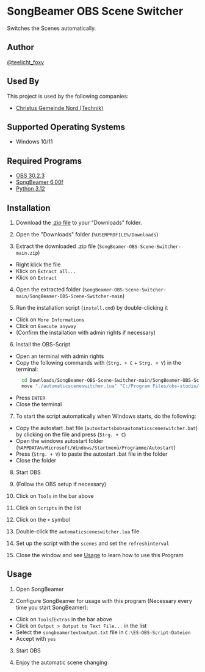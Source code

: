 
# SongBeamer OBS Scene Switcher

Switches the Scenes automatically.
## Author

[@teelicht_foxy](https://www.github.com/teelichtfoxy)
## Used By

This project is used by the following companies:

- [Christus Gemeinde Nord (Technik)](https://cgnord.de)
## Supported Operating Systems

- Windows 10/11
## Required Programs

- [OBS 30.2.3](https://obsproject.com)
- [SongBeamer 6.00f](https://www.songbeamer.de)
- [Python 3.12](https://www.microsoft.com/store/productId/9NCVDN91XZQP)
## Installation

1. Download the [.zip file](https://github.com/TeelichtFoxy/SongBeamer-OBS-Scene-Switcher/archive/refs/heads/main.zip) to your "Downloads" folder.

2. Open the "Downloads" folder (``` %USERPROFILE%/Downloads ```)

3. Extract the downloaded .zip file (``` SongBeamer-OBS-Scene-Switcher-main.zip ```)
  - Right klick the file
  - Klick on ```Extract all...```
  - Klick on ```Extract```

4. Open the extracted folder (``` SongBeamer-OBS-Scene-Switcher-main/SongBeamer-OBS-Scene-Switcher-main ```)

5. Run the installation script (``` install.cmd ```) by double-clicking it
 - Click on ```More Informations```
 - Click on ```Execute anyway```
 - (Confirm the installation with admin rights if necessary)

6. Install the OBS-Script
 - Open an terminal with admin rights
 - Copy the following commands with (```Strg. + C``` + ```Strg. + V```) in the terminal:
   ```bash
     cd Downloads/SongBeamer-OBS-Scene-Switcher-main/SongBeamer-OBS-Scene-Switcher-main
     move "./automaticsceneswitcher.lua" "C:/Program Files/obs-studio/data/obs-plugins/frontend-tools/scripts/"
   ```
- Press ```ENTER```
- Close the terminal

7. To start the script automatically when Windows starts, do the following:
 - Copy the autostart .bat file (``` autostartsbobsautomaticsceneswitcher.bat ```) by clicking on the file and press (``` Strg. + C ```)
 - Open the windows autostart folder (``` %APPDATA%/Microsoft/Windows/Startmenü/Programme/Autostart ```)
 - Press (``` Strg. + V ```) to paste the autostart .bat file in the folder
 - Close the folder

8. Start OBS

9. (Follow the OBS setup if necessary)

10. Click on ```Tools``` in the bar above

11. Click on ```Scripts``` in the list

12. Click on the ```+``` symbol

13. Double-click the ```automaticsceneswitcher.lua``` file

14. Set up the script with the ```scenes``` and set the ```refreshinterval```

15. Close the window and see [Usage](https://github.com/TeelichtFoxy/SongBeamer-OBS-Scene-Switcher#usage) to learn how to use this Program
## Usage

1. Open SongBeamer

2. Configure SongBeamer for usage with this program (Necessary every time you start SongBeamer):
 - Click on ```Tools```/```Extras``` in the bar above
 - Click on ```Output > Output to Text File...``` in the list
 - Select the ```songbeamertextoutput.txt``` file in ```C:\ES-OBS-Script-Dateien```
 - Accept with ```yes```

3. Start OBS

4. Enjoy the automatic scene changing
